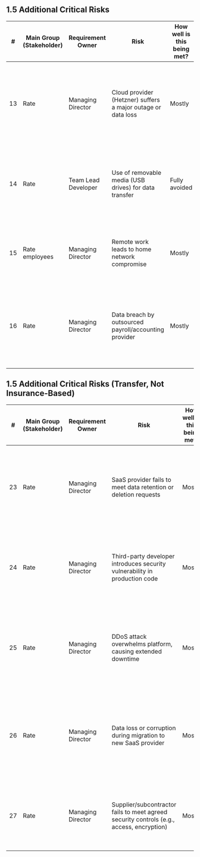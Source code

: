 ## 1.5 Additional Critical Risks

| #  | Main Group (Stakeholder) | Requirement Owner | Risk | How well is this being met? | Effect (consequence if not met) | Impact (Value of effect) | Likelihood | Treatment Option | Mitigation Actions (Taken measures) | Annex A Reference (2022) | Control | Controlled? | Implemented? | Impact (residual) | Likelihood (residual) | Risk Acceptance Criteria |
|----|--------------------------|-------------------|----------------------------------------------------------|----------------|---------------------------------------------------------------|------------------------|------------|------------------|----------------------------------------------------------------------------------------------------------------------------------------------------------------------------------------------------------|-------------------------|---------------------|-------------------------------------------------------------------------------------------------------------------------------------|--------------|-------------------|-----------------------|------------------------|
| 13 | Rate                     | Managing Director | Cloud provider (Hetzner) suffers a major outage or data loss | Mostly         | Loss of service and data availability, business interruption   | High 🔴               | Low 🟢     | Transfer         | Rely on Hetzner's SLA for uptime/data recovery; maintain regular backups and business interruption insurance. | A.5.21, A.5.30         | Cloud SLA, insurance | SLA in place, insurance policy active, regular backup tests performed. | Yes | Medium 🟡         | Low 🟢                | Acceptable if SLA/insurance covers downtime and all backups pass annual tests. |
| 14 | Rate                     | Team Lead Developer | Use of removable media (USB drives) for data transfer       | Fully avoided  | Data leakage, malware introduction                             | High 🔴               | Low 🟢     | Avoid            | Policy prohibits use of removable media; all data transfer via secure, monitored cloud channels. | A.8.10, A.8.12         | Removable media ban  | Policy enforced, technical controls block USB use on all endpoints. | Yes | Low 🟢            | Low 🟢                | Acceptable if removable media is technically blocked and policy is enforced. |
| 15 | Rate employees           | Managing Director | Remote work leads to home network compromise                | Mostly         | Unauthorized access to company data via insecure home WiFi      | High 🔴               | Medium 🟡  | Accept           | All endpoints are encrypted, VPN is mandatory, and security awareness is high. | A.6.7, A.8.1           | Remote work controls | Endpoints encrypted, VPN enforced, awareness training completed. | Yes | Low 🟢            | Low 🟢                | Acceptable if all remote endpoints are encrypted and VPN is enforced. |
| 16 | Rate                     | Managing Director | Data breach by outsourced payroll/accounting provider    | Mostly         | Exposure of employee personal data, financial penalties        | High 🔴               | Low 🟢     | Transfer         | Contractual agreements (DPAs) require provider to maintain security; liability for breaches is contractually transferred. | A.5.19, A.5.20         | Supplier contracts, DPA | DPA signed, supplier security reviewed annually. | Yes | Medium 🟡         | Low 🟢                | Acceptable if DPA/contract covers breach liability and annual review is passed. |

## 1.5 Additional Critical Risks (Transfer, Not Insurance-Based)

| #  | Main Group (Stakeholder) | Requirement Owner | Risk | How well is this being met? | Effect (consequence if not met) | Impact (Value of effect) | Likelihood | Treatment Option | Mitigation Actions (Taken measures) | Annex A Reference (2022) | Control | Controlled? | Implemented? | Impact (residual) | Likelihood (residual) | Risk Acceptance Criteria |
|----|--------------------------|-------------------|----------------------------------------------------------|----------------|---------------------------------------------------------------|------------------------|------------|------------------|----------------------------------------------------------------------------------------------------------------------------------------------------------------------------------------------------------|-------------------------|---------------------|-------------------------------------------------------------------------------------------------------------------------------------|--------------|-------------------|-----------------------|------------------------|
| 23 | Rate                     | Managing Director | SaaS provider fails to meet data retention or deletion requests | Mostly         | Non-compliance with customer requests, regulatory fines, loss of trust | High 🔴 | Medium 🟡 | Transfer | DPA and service contract require SaaS to comply with all data subject requests; regular contract review and right to audit. | A.5.19, A.5.23 | DPA, contract clauses | DPA/contract in place, annual review performed, audit rights defined. | Yes | Medium 🟡 | Low 🟢 | Acceptable if DPA and contract provide recourse for non-compliance. |
| 24 | Rate                     | Managing Director | Third-party developer introduces security vulnerability in production code | Mostly         | Data breach, service disruption, reputational damage | High 🔴 | Medium 🟡 | Transfer | Outsourcing contract requires secure coding practices, code review, and liability for defects; right to request remediation. | A.8.25, A.5.19 | Supplier contract, code review | Contract in place, code review process enforced, liability clause present. | Yes | Medium 🟡 | Low 🟢 | Acceptable if contract enforces security standards and remediation. |
| 25 | Rate                     | Managing Director | DDoS attack overwhelms platform, causing extended downtime | Mostly         | Service unavailability, customer dissatisfaction, SLA penalties | High 🔴 | Medium 🟡 | Transfer | DDoS mitigation is provided by hosting provider under SLA; contract includes uptime guarantees and penalty clauses. | A.8.20, A.5.23 | Hosting provider SLA | SLA in place, DDoS mitigation enabled and tested, penalties defined in contract. | Yes | Medium 🟡 | Low 🟢 | Acceptable if SLA and DDoS mitigation are enforced and tested. |
| 26 | Rate                     | Managing Director | Data loss or corruption during migration to new SaaS provider | Mostly         | Loss of business data, operational disruption, potential legal claims | High 🔴 | Medium 🟡 | Transfer | Migration contract requires provider to ensure data integrity and recovery; liability for loss/corruption is contractually transferred. | A.5.23, A.8.12 | Migration contract, data validation | Contract in place, migration plan reviewed, validation steps defined. | Yes | Medium 🟡 | Low 🟢 | Acceptable if contract covers data integrity and validation is performed. |
| 27 | Rate                     | Managing Director | Supplier/subcontractor fails to meet agreed security controls (e.g., access, encryption) | Mostly | Increased risk of unauthorized access or data breach | High 🔴 | Medium 🟡 | Transfer | Supplier contract includes mandatory security controls, right to audit, and liability for breaches. | A.5.19, A.5.20 | Supplier contract, audit rights | Contract in place, security controls reviewed, audit rights exercised annually. | Yes | Medium 🟡 | Low 🟢 | Acceptable if contract covers security obligations and audits are performed. |




